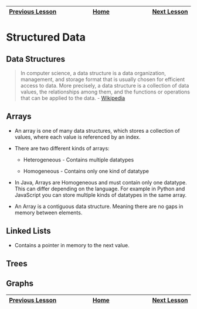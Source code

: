 | [Previous Lesson](https://github.com/Kevin-Lago/java-guide/tree/main/src/) <img width=1000/> | [Home](https://github.com/Kevin-Lago/java-guide) <img width=1000/> | [Next Lesson](https://github.com/Kevin-Lago/java-hackerrank-solutions/tree/main/src/)<img width=1000> |
|:---------------------------------------------------------------------------------------------|:------------------------------------------------------------------:|------------------------------------------------------------------------------------------------------:|

# Structured Data

## Data Structures

> In computer science, a data structure is a data organization, management, and storage format that is usually chosen for efficient access to data. More precisely, a data structure is a collection of data values, the relationships among them, and the functions or operations that can be applied to the data. - [Wikipedia](https://en.wikipedia.org/wiki/Data_structure)



## Arrays

- An array is one of many data structures, which stores a collection of values, where each value is referenced by an index.

- There are two different kinds of arrays:

    - Heterogeneous - Contains multiple datatypes

    - Homogeneous - Contains only one kind of datatype

- In Java, Arrays are Homogeneous and must contain only one datatype. This can differ depending on the language. For example in Python and JavaScript you can store multiple kinds of datatypes in the same array.

- An Array is a contiguous data structure. Meaning there are no gaps in memory between elements.

## Linked Lists

- Contains a pointer in memory to the next value. 

## Trees

## Graphs

| <img width=1000/> [Previous Lesson](https://github.com/Kevin-Lago/java-guide/tree/main/src/) | <img width=1000/> [Home](https://github.com/Kevin-Lago/java-guide) | <img width=1000> [Next Lesson](https://github.com/Kevin-Lago/java-hackerrank-solutions/tree/main/src/) |
|:---------------------------------------------------------------------------------------------|:------------------------------------------------------------------:|-------------------------------------------------------------------------------------------------------:|
